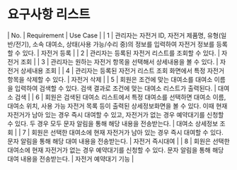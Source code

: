 # 요구사항 리스트

| No. | Requirement | Use Case |
| 1 | 관리자는 자전거 ID, 자전거 제품명, 유형(일반/전기), 소속 대여소, 상태(사용 가능/수리 중)의 정보를 입력하여 자전거 정보를 등록할 수 있다. | 자전거 등록 |
| 2 | 관리자는 등록된 자전거 리스트를 조회할 수 있다. | 자전거 조회 |
| 3 | 관리자는 원하는 자전거 항목을 선택해서 상세내용을 볼 수 있다. | 자전거 상세내용 조회 |
| 4 | 관리자는 등록된 자전거 리스트 조회 화면에서 특정 자전거 항목을 삭제할 수 있다. | 자전거 삭제 |
| 5 | 회원은 조건에 맞는 대여소를 대여소 이름을 입력하여 검색할 수 있다. 검색 결과로 조건에 맞는 대여소 리스트가 출력된다. | 대여소 검색 |
| 6 | 회원은 검색된 대여소 리스트에서 특정 대여소를 선택하면 대여소 이름, 대여소 위치, 사용 가능 자전거 목록 등이 출력된 상세정보화면을 볼 수 있다. 이때 현재 자전거가 남아 있는 경우 즉시 대여할 수 있고, 자전거가 없는 경우 예약대기를 신청할 수 있다. 두 경우 모두 문자 알림을 통해 해당 내용을 전송받는다. | 대여소 상세정보 조회 |
| 7 | 회원은 선택한 대여소에 현재 자전거가 남아 있는 경우 즉시 대여할 수 있다. 문자 알림을 통해 해당 대여 내용을 전송받는다. | 자전거 즉시대여 |
| 8 | 회원은 선택한 대여소에 현재 자전거가 없는 경우 예약대기를 신청할 수 있다. 문자 알림을 통해 해당 대여 내용을 전송받는다. | 자전거 예약대기 기능 |
